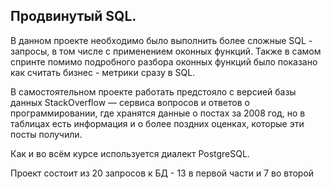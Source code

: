 ## Продвинутый SQL.


В данном проекте необходимо было выполнить более сложные SQL - запросы, в том числе с применением оконных функций.
Также в самом спринте помимо подробного разбора оконных функций было показано как считать бизнес - метрики сразу в SQL.

В самостоятельном проекте работать предстояло с версией базы данных StackOverflow — сервиса вопросов и ответов о программировании, где хранятся данные о постах за 2008 год, но в таблицах есть информация и о более поздних оценках, которые эти посты получили.

Как и во всём курсе используется диалект PostgreSQL.

Проект состоит из 20 запросов к БД - 13 в первой части и 7 во второй
